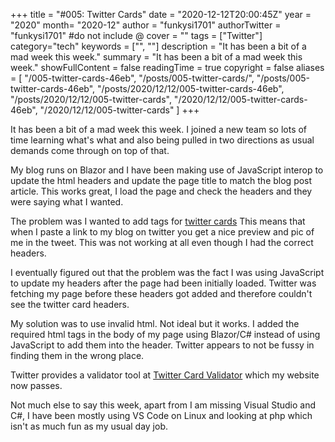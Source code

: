 +++
title = "#005: Twitter Cards"
date = "2020-12-12T20:00:45Z"
year = "2020"
month= "2020-12"
author = "funkysi1701"
authorTwitter = "funkysi1701" #do not include @
cover = ""
tags = ["Twitter"]
category="tech"
keywords = ["", ""]
description = "It has been a bit of a mad week this week."
summary = "It has been a bit of a mad week this week."
showFullContent = false
readingTime = true
copyright = false
aliases = [
    "/005-twitter-cards-46eb",
    "/posts/005-twitter-cards/",
    "/posts/005-twitter-cards-46eb",
    "/posts/2020/12/12/005-twitter-cards-46eb",
    "/posts/2020/12/12/005-twitter-cards",
    "/2020/12/12/005-twitter-cards-46eb",
    "/2020/12/12/005-twitter-cards"
]
+++

It has been a bit of a mad week this week. I joined a new team so lots of time learning what's what and also being pulled in two directions as usual demands come through on top of that.

My blog runs on Blazor and I have been making use of JavaScript interop to update the html headers and update the page title to match the blog post article. This works great, I load the page and check the headers and they were saying what I wanted.

The problem was I wanted to add tags for [twitter cards](https://developer.twitter.com/en/docs/twitter-for-websites/cards/guides/getting-started) This means that when I paste a link to my blog on twitter you get a nice preview and pic of me in the tweet. This was not working at all even though I had the correct headers.

I eventually figured out that the problem was the fact I was using JavaScript to update my headers after the page had been initially loaded. Twitter was fetching my page before these headers got added and therefore couldn't see the twitter card headers. 

My solution was to use invalid html. Not ideal but it works. I added the required html tags in the body of my page using Blazor/C# instead of using JavaScript to add them into the header. Twitter appears to not be fussy in finding them in the wrong place. 

Twitter provides a validator tool at [Twitter Card Validator](https://cards-dev.twitter.com/validator) which my website now passes.

Not much else to say this week, apart from I am missing Visual Studio and C#, I have been mostly using VS Code on Linux and looking at php which isn't as much fun as my usual day job.